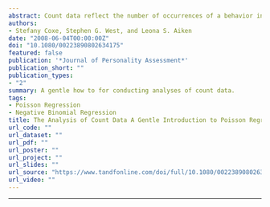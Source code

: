 ```yaml
---
abstract: Count data reflect the number of occurrences of a behavior in a fixed period of time (e.g., number of aggressive acts by children during a playground period). In cases in which the outcome variable is a count with a low arithmetic mean (typically <10), standard ordinary least squares regression may produce biased results. We provide an introduction to regression models that provide appropriate analyses for count data. We introduce standard Poisson regression with an example and discuss its interpretation. Two variants of Poisson regression, overdispersed Poisson regression and negative binomial regression, are introduced that may provide more optimal results when a key assumption of standard Poisson regression is violated. We also discuss the problems of excess zeros in which a subgroup of respondents who would never display the behavior are included in the sample and truncated zeros in which respondents who have a zero count are excluded by the sampling plan. We provide computer syntax for our illustrations in SAS and SPSS. The Poisson family of regression models provides improved and now easy to implement analyses of count data.
authors:
- Stefany Coxe, Stephen G. West, and Leona S. Aiken
date: "2008-06-04T00:00:00Z"
doi: "10.1080/00223890802634175"
featured: false
publication: '*Journal of Personality Assessment*'
publication_short: ""
publication_types:
- "2"
summary: A gentle how to for conducting analyses of count data.
tags:
- Poisson Regression
- Negative Binomial Regression
title: The Analysis of Count Data A Gentle Introduction to Poisson Regression and Its Alternatives 
url_code: ""
url_dataset: ""
url_pdf: ""
url_poster: ""
url_project: ""
url_slides: ""
url_source: "https://www.tandfonline.com/doi/full/10.1080/00223890802634175"
url_video: ""
---
```


---

